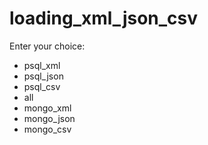 # loading_xml_json_csv

Enter your choice:
* psql_xml
* psql_json
* psql_csv
* all
* mongo_xml
* mongo_json
* mongo_csv
